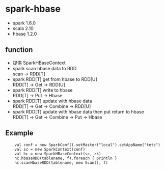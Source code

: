 # spark-hbase
* spark 1.6.0
* scala 2.10
* hbase 1.2.0
## function
* 提供 SparkHBaseContext 
* spark scan hbase data to RDD <br>
  scan -> RDD[T]
* spark RDD[T] get from hbase to RDD[U] <br>
  RDD[T] -> Get -> RDD[U]
* spark RDD[T] write to hbase <br>
  RDD[T] -> Put -> Hbase
* spark RDD[T] update with hbase data  <br>
  RDD[T] -> Get -> Combine -> RDD[U] <br>
* spark RDD[T] update with hbase data then put return to hbase <br>
  RDD[T] -> Get -> Combine -> Put -> Hbase
## Example
```
    val conf = new SparkConf().setMaster("local").setAppName("tets")
    val sc = new SparkContext(conf)
    val hc = new SparkHBaseContext(sc, zk)
    hc.hbaseRDD(tablename, f).foreach { println }
    hc.scanHbaseRDD(tablename, new Scan(), f)
```
